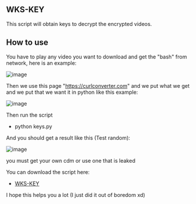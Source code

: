 ## WKS-KEY 
This script will obtain keys to decrypt the encrypted videos.

## How to use

You have to play any video you want to download and get the "bash" from network, here is an example:

![image](https://cdn.discordapp.com/attachments/707710449398841506/915979279240658984/unknown.png)

Then we use this page "https://curlconverter.com" and we put what we get and we put that we want it in python like this example:

![image](https://cdn.discordapp.com/attachments/707710449398841506/915979376330412042/unknown.png)

Then run the script 

* python keys.py

And you should get a result like this (Test random):

![image](https://i.ibb.co/ZX3ZrPK/unknown-1.png)

you must get your own cdm or use one that is leaked

You can download the script here:

* [WKS-KEY](https://github.com/SASUKE-DUCK/WKS-KEY/releases)

I hope this helps you a lot 
(I just did it out of boredom xd)
